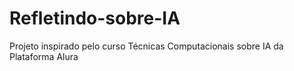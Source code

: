 # Refletindo-sobre-IA
Projeto inspirado pelo curso Técnicas Computacionais sobre IA da Plataforma Alura
